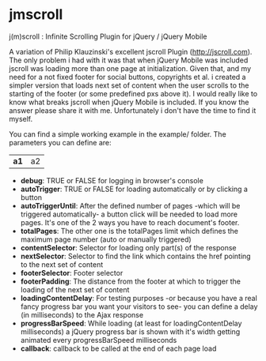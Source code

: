 jmscroll
========

j(m)scroll : Infinite Scrolling Plugin for jQuery / jQuery Mobile

A variation of Philip Klauzinski's excellent jscroll Plugin (<a href="http://jscroll.com">http://jscroll.com</a>). The only problem i had with it was that when jQuery Mobile was included jscroll was loading more than one page at initialization. Given that, and my need for a not fixed footer for social buttons, copyrights et al. i created a simpler version that loads next set of content when the user scrolls to the starting of the footer (or some predefined pxs above it). I would really like to know what breaks jscroll when jQuery Mobile is included. If you know the answer please share it with me. Unfortunately i don't have the time to find it myself.  

You can find a simple working example in the example/ folder. The parameters you can define are:

<table>
<tr><td><b>a1</b></td><td>a2</td></tr>
</table>

<ul>
<li><b>debug</b>: TRUE or FALSE for logging in browser's console</li>
<li><b>autoTrigger</b>: TRUE or FALSE for loading automatically or by clicking a button</li>
<li><b>autoTriggerUntil</b>: After the defined number of pages -which will be triggered automatically- a button click will be needed to load more pages. It's one of the 2 ways you have to reach document's footer.</li>
<li><b>totalPages</b>: The other one is the totalPages limit which defines the maximum page number (auto or manually triggered)</li>
<li><b>contentSelector</b>: Selector for loading only part(s) of the response</li>
<li><b>nextSelector</b>: Selector to find the link which contains the href pointing to the next set of content</li>
<li><b>footerSelector</b>: Footer selector</li>
<li><b>footerPadding</b>: The distance from the footer at which to trigger the loading of the next set of content</li>
<li><b>loadingContentDelay</b>: For testing purposes -or because you have a real fancy progress bar you want your visitors to see- you can define a delay (in milliseconds) to the Ajax response</li>
<li><b>progressBarSpeed</b>: While loading (at least for loadingContentDelay milliseconds) a jQuery progress bar is shown with it's width getting animated every progressBarSpeed milliseconds</li>
<li><b>callback</b>: callback to be called at the end of each page load</li>
</ul>
